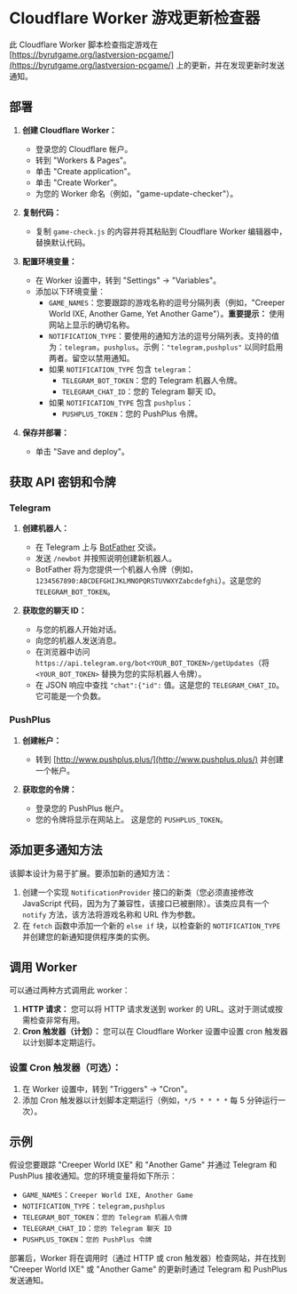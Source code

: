 # Cloudflare Worker 游戏更新检查器

此 Cloudflare Worker 脚本检查指定游戏在 [https://byrutgame.org/lastversion-pcgame/](https://byrutgame.org/lastversion-pcgame/) 上的更新，并在发现更新时发送通知。

## 部署

1.  **创建 Cloudflare Worker：**
    *   登录您的 Cloudflare 帐户。
    *   转到 "Workers & Pages"。
    *   单击 "Create application"。
    *   单击 "Create Worker"。
    *   为您的 Worker 命名（例如，"game-update-checker"）。

2.  **复制代码：**
    *   复制 `game-check.js` 的内容并将其粘贴到 Cloudflare Worker 编辑器中，替换默认代码。

3.  **配置环境变量：**
    *   在 Worker 设置中，转到 "Settings" -> "Variables"。
    *   添加以下环境变量：
        *   `GAME_NAMES`：您要跟踪的游戏名称的逗号分隔列表（例如，"Creeper World IXE, Another Game, Yet Another Game"）。**重要提示：** 使用网站上显示的确切名称。
        *   `NOTIFICATION_TYPE`：要使用的通知方法的逗号分隔列表。支持的值为：`telegram`，`pushplus`。示例：`"telegram,pushplus"` 以同时启用两者。留空以禁用通知。
        *   如果 `NOTIFICATION_TYPE` 包含 `telegram`：
            *   `TELEGRAM_BOT_TOKEN`：您的 Telegram 机器人令牌。
            *   `TELEGRAM_CHAT_ID`：您的 Telegram 聊天 ID。
        *   如果 `NOTIFICATION_TYPE` 包含 `pushplus`：
            *   `PUSHPLUS_TOKEN`：您的 PushPlus 令牌。

4.  **保存并部署：**
    *   单击 "Save and deploy"。

## 获取 API 密钥和令牌

### Telegram

1.  **创建机器人：**
    *   在 Telegram 上与 [BotFather](https://telegram.me/BotFather) 交谈。
    *   发送 `/newbot` 并按照说明创建新机器人。
    *   BotFather 将为您提供一个机器人令牌（例如，`1234567890:ABCDEFGHIJKLMNOPQRSTUVWXYZabcdefghi`）。这是您的 `TELEGRAM_BOT_TOKEN`。

2.  **获取您的聊天 ID：**
    *   与您的机器人开始对话。
    *   向您的机器人发送消息。
    *   在浏览器中访问 `https://api.telegram.org/bot<YOUR_BOT_TOKEN>/getUpdates`（将 `<YOUR_BOT_TOKEN>` 替换为您的实际机器人令牌）。
    *   在 JSON 响应中查找 `"chat":{"id":` 值。这是您的 `TELEGRAM_CHAT_ID`。它可能是一个负数。

### PushPlus

1.  **创建帐户：**
    *   转到 [http://www.pushplus.plus/](http://www.pushplus.plus/) 并创建一个帐户。

2.  **获取您的令牌：**
    *   登录您的 PushPlus 帐户。
    *   您的令牌将显示在网站上。 这是您的 `PUSHPLUS_TOKEN`。


## 添加更多通知方法

该脚本设计为易于扩展。要添加新的通知方法：

1.  创建一个实现 `NotificationProvider` 接口的新类（您必须直接修改 JavaScript 代码，因为为了兼容性，该接口已被删除）。该类应具有一个 `notify` 方法，该方法将游戏名称和 URL 作为参数。
2.  在 `fetch` 函数中添加一个新的 `else if` 块，以检查新的 `NOTIFICATION_TYPE` 并创建您的新通知提供程序类的实例。

## 调用 Worker

可以通过两种方式调用此 worker：

1.  **HTTP 请求：** 您可以将 HTTP 请求发送到 worker 的 URL。这对于测试或按需检查非常有用。
2.  **Cron 触发器（计划）：** 您可以在 Cloudflare Worker 设置中设置 cron 触发器以计划脚本定期运行。

### 设置 Cron 触发器（可选）：

1.  在 Worker 设置中，转到 "Triggers" -> "Cron"。
2.  添加 Cron 触发器以计划脚本定期运行（例如，`*/5 * * * *` 每 5 分钟运行一次）。


## 示例

假设您要跟踪 "Creeper World IXE" 和 "Another Game" 并通过 Telegram 和 PushPlus 接收通知。您的环境变量将如下所示：

*   `GAME_NAMES`：`Creeper World IXE, Another Game`
*   `NOTIFICATION_TYPE`：`telegram,pushplus`
*   `TELEGRAM_BOT_TOKEN`：`您的 Telegram 机器人令牌`
*   `TELEGRAM_CHAT_ID`：`您的 Telegram 聊天 ID`
*   `PUSHPLUS_TOKEN`：`您的 PushPlus 令牌`

部署后，Worker 将在调用时（通过 HTTP 或 cron 触发器）检查网站，并在找到 "Creeper World IXE" 或 "Another Game" 的更新时通过 Telegram 和 PushPlus 发送通知。

